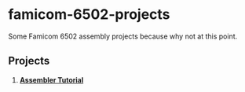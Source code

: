 # famicom-6502-projects
Some Famicom 6502 assembly projects because why not at this point. 

## Projects

1. [**Assembler Tutorial**](assembler-tutorial/)